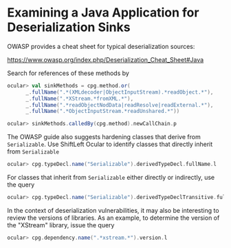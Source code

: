 # Examining a Java Application for Deserialization Sinks

OWASP provides a cheat sheet for typical deserialization sources:

https://www.owasp.org/index.php/Deserialization_Cheat_Sheet#Java

Search for references of these methods by

```scala
ocular> val sinkMethods = cpg.method.or(
      _.fullName(".*(XMLdecoder|ObjectInputStream).*readObject.*"),
      _.fullName(".*XStream.*fromXML.*"),
      _.fullName(".*readObjectNodData|readResolve|readExternal.*"),
      _.fullName(".*ObjectInputStream.*readUnshared.*"))

ocular> sinkMethods.calledBy(cpg.method).newCallChain.p
```
The OWASP guide also suggests hardening classes that derive from
`Serializable`. Use ShiftLeft Ocular to identify classes that directly
inherit from `Serializable`

```scala
ocular> cpg.typeDecl.name("Serializable").derivedTypeDecl.fullName.l
```

For classes that inherit from `Serializable` either directly or
indirectly, use the query

```scala
ocular> cpg.typeDecl.name("Serializable").derivedTypeDeclTransitive.fullName.l
```

In the context of deserialization vulnerabilities, it may also be
interesting to review the versions of libraries. As an example, to
determine the version of the "XStream" library, issue the query

```scala
ocular> cpg.dependency.name(".*xstream.*").version.l
```
